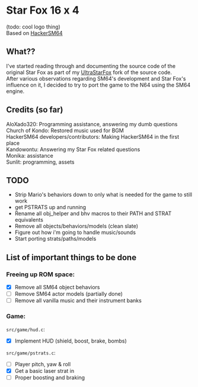 # Star Fox 16 x 4
(todo: cool logo thing)  
Based on [HackerSM64](https://github.com/HackerN64/HackerSM64)

## What??
I've started reading through and documenting the source code of the original Star Fox as part of my [UltraStarFox](https://github.com/Sunlitspace542/ultrastarfox) fork of the source code.  
After various observations regarding SM64's development and Star Fox's influence on it, I decided to try to port the game to the N64 using the SM64 engine.  

## Credits (so far)
AloXado320: Programming assistance, answering my dumb questions  
Church of Kondo: Restored music used for BGM  
HackerSM64 developers/contributors: Making HackerSM64 in the first place  
Kandowontu: Answering my Star Fox related questions  
Monika: assistance  
Sunlit: programming, assets  


## TODO
- Strip Mario's behaviors down to only what is needed for the game to still work  
- get PSTRATS up and running  
- Rename all obj_helper and bhv macros to their PATH and STRAT equivalents  
- Remove all objects/behaviors/models (clean slate)  
- Figure out how i'm going to handle music/sounds  
- Start porting strats/paths/models  

## List of important things to be done

### Freeing up ROM space:
- [X] Remove all SM64 object behaviors
- [ ] Remove SM64 actor models (partially done)
- [ ] Remove all vanilla music and their instrument banks

### Game:
``src/game/hud.c``:  

- [X] Implement HUD (shield, boost, brake, bombs)  

``src/game/pstrats.c``:  

- [ ] Player pitch, yaw & roll
- [X] Get a basic laser strat in
- [ ] Proper boosting and braking